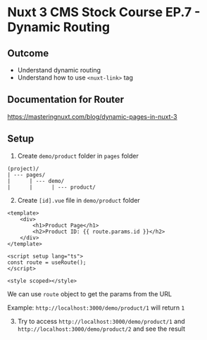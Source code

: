# Nuxt 3 CMS Stock Course EP.7 - Dynamic Routing

## Outcome

-   Understand dynamic routing
-   Understand how to use `<nuxt-link>` tag

## Documentation for Router

https://masteringnuxt.com/blog/dynamic-pages-in-nuxt-3

## Setup

1. Create `demo/product` folder in `pages` folder

```
(project)/
| --- pages/
|      | --- demo/
|      |      | --- product/

```

2. Create `[id].vue` file in `demo/product` folder

```vue
<template>
    <div>
        <h1>Product Page</h1>
        <h2>Product ID: {{ route.params.id }}</h2>
    </div>
</template>

<script setup lang="ts">
const route = useRoute();
</script>

<style scoped></style>
```

We can use `route` object to get the params from the URL

Example: `http://localhost:3000/demo/product/1` will return `1`

3. Try to access `http://localhost:3000/demo/product/1` and `http://localhost:3000/demo/product/2` and see the result
